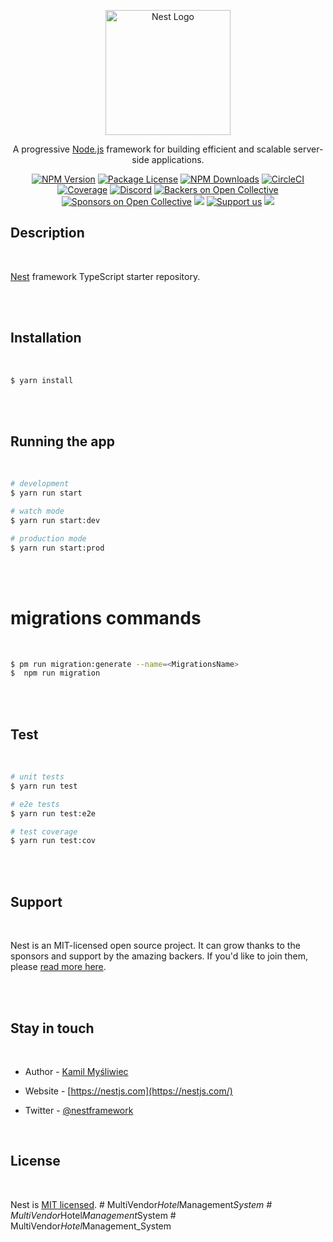 <p align="center">
  <a href="http://nestjs.com/" target="blank"><img src="https://nestjs.com/img/logo-small.svg" width="200" alt="Nest Logo" /></a>
</p>

[circleci-image]: https://img.shields.io/circleci/build/github/nestjs/nest/master?token=abc123def456
[circleci-url]: https://circleci.com/gh/nestjs/nest

  <p align="center">A progressive <a href="http://nodejs.org" target="_blank">Node.js</a> framework for building efficient and scalable server-side applications.</p>
    <p align="center">
<a href="https://www.npmjs.com/~nestjscore" target="_blank"><img src="https://img.shields.io/npm/v/@nestjs/core.svg" alt="NPM Version" /></a>
<a href="https://www.npmjs.com/~nestjscore" target="_blank"><img src="https://img.shields.io/npm/l/@nestjs/core.svg" alt="Package License" /></a>
<a href="https://www.npmjs.com/~nestjscore" target="_blank"><img src="https://img.shields.io/npm/dm/@nestjs/common.svg" alt="NPM Downloads" /></a>
<a href="https://circleci.com/gh/nestjs/nest" target="_blank"><img src="https://img.shields.io/circleci/build/github/nestjs/nest/master" alt="CircleCI" /></a>
<a href="https://coveralls.io/github/nestjs/nest?branch=master" target="_blank"><img src="https://coveralls.io/repos/github/nestjs/nest/badge.svg?branch=master#9" alt="Coverage" /></a>
<a href="https://discord.gg/G7Qnnhy" target="_blank"><img src="https://img.shields.io/badge/discord-online-brightgreen.svg" alt="Discord"/></a>
<a href="https://opencollective.com/nest#backer" target="_blank"><img src="https://opencollective.com/nest/backers/badge.svg" alt="Backers on Open Collective" /></a>
<a href="https://opencollective.com/nest#sponsor" target="_blank"><img src="https://opencollective.com/nest/sponsors/badge.svg" alt="Sponsors on Open Collective" /></a>
  <a href="https://paypal.me/kamilmysliwiec" target="_blank"><img src="https://img.shields.io/badge/Donate-PayPal-ff3f59.svg"/></a>
    <a href="https://opencollective.com/nest#sponsor"  target="_blank"><img src="https://img.shields.io/badge/Support%20us-Open%20Collective-41B883.svg" alt="Support us"></a>
  <a href="https://twitter.com/nestframework" target="_blank"><img src="https://img.shields.io/twitter/follow/nestframework.svg?style=social&label=Follow"></a>
</p>
  <!--[![Backers on Open Collective](https://opencollective.com/nest/backers/badge.svg)](https://opencollective.com/nest#backer)
  [![Sponsors on Open Collective](https://opencollective.com/nest/sponsors/badge.svg)](https://opencollective.com/nest#sponsor)-->

## Description

<br />

[Nest](https://github.com/nestjs/nest) framework TypeScript starter repository.

<br />
<br />

## Installation

<br />

```bash
$ yarn install
```

<br />
<br />

## Running the app

<br />

```bash
# development
$ yarn run start

# watch mode
$ yarn run start:dev

# production mode
$ yarn run start:prod
```

<br />
<br />

# migrations commands

<br />

```bash
$ pm run migration:generate --name=<MigrationsName>
$  npm run migration
```

<br />
<br />

## Test

<br />

```bash
# unit tests
$ yarn run test

# e2e tests
$ yarn run test:e2e

# test coverage
$ yarn run test:cov
```

<br />
<br />

## Support

<br />

Nest is an MIT-licensed open source project. It can grow thanks to the sponsors and support by the amazing backers. If you'd like to join them, please [read more here](https://docs.nestjs.com/support).

<br />
<br />

## Stay in touch

<br />

- Author - [Kamil Myśliwiec](https://kamilmysliwiec.com)
  <br />

- Website - [https://nestjs.com](https://nestjs.com/)
  <br />

- Twitter - [@nestframework](https://twitter.com/nestframework)
  <br />

<br />

## License

<br />

Nest is [MIT licensed](LICENSE).
#   M u l t i V e n d o r * H o t e l * M a n a g e m e n t * S y s t e m 
 
 #   M u l t i V e n d o r * H o t e l * M a n a g e m e n t * S y s t e m 
 
 #   M u l t i V e n d o r * H o t e l * M a n a g e m e n t _ S y s t e m 
 
 
